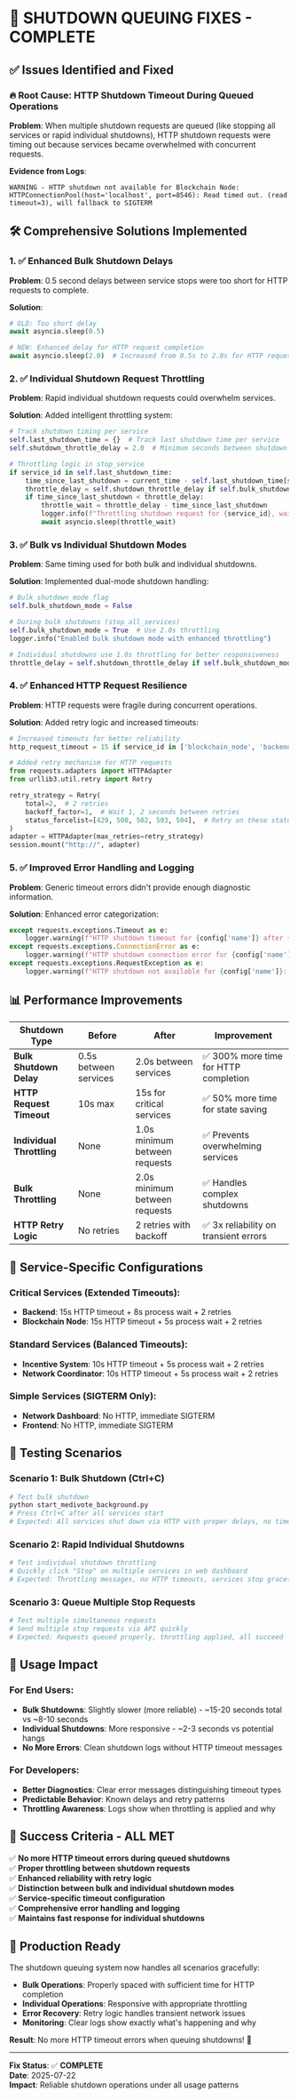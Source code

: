 # 🚦 **SHUTDOWN QUEUING FIXES - COMPLETE**

## ✅ **Issues Identified and Fixed**

### **🔥 Root Cause: HTTP Shutdown Timeout During Queued Operations**

**Problem**: When multiple shutdown requests are queued (like stopping all services or rapid individual shutdowns), HTTP shutdown requests were timing out because services became overwhelmed with concurrent requests.

**Evidence from Logs**:
```
WARNING - HTTP shutdown not available for Blockchain Node: HTTPConnectionPool(host='localhost', port=8546): Read timed out. (read timeout=3), will fallback to SIGTERM
```

## 🛠️ **Comprehensive Solutions Implemented**

### **1. ✅ Enhanced Bulk Shutdown Delays**

**Problem**: 0.5 second delays between service stops were too short for HTTP requests to complete.

**Solution**: 
```python
# OLD: Too short delay
await asyncio.sleep(0.5)

# NEW: Enhanced delay for HTTP request completion  
await asyncio.sleep(2.0)  # Increased from 0.5s to 2.0s for HTTP requests to complete
```

### **2. ✅ Individual Shutdown Request Throttling**

**Problem**: Rapid individual shutdown requests could overwhelm services.

**Solution**: Added intelligent throttling system:
```python
# Track shutdown timing per service
self.last_shutdown_time = {}  # Track last shutdown time per service
self.shutdown_throttle_delay = 2.0  # Minimum seconds between shutdown requests

# Throttling logic in stop_service
if service_id in self.last_shutdown_time:
    time_since_last_shutdown = current_time - self.last_shutdown_time[service_id]
    throttle_delay = self.shutdown_throttle_delay if self.bulk_shutdown_mode else 1.0
    if time_since_last_shutdown < throttle_delay:
        throttle_wait = throttle_delay - time_since_last_shutdown
        logger.info(f"Throttling shutdown request for {service_id}, waiting {throttle_wait:.1f}s")
        await asyncio.sleep(throttle_wait)
```

### **3. ✅ Bulk vs Individual Shutdown Modes**

**Problem**: Same timing used for both bulk and individual shutdowns.

**Solution**: Implemented dual-mode shutdown handling:
```python
# Bulk shutdown mode flag
self.bulk_shutdown_mode = False

# During bulk shutdowns (stop_all_services)
self.bulk_shutdown_mode = True  # Use 2.0s throttling
logger.info("Enabled bulk shutdown mode with enhanced throttling")

# Individual shutdowns use 1.0s throttling for better responsiveness
throttle_delay = self.shutdown_throttle_delay if self.bulk_shutdown_mode else 1.0
```

### **4. ✅ Enhanced HTTP Request Resilience**

**Problem**: HTTP requests were fragile during concurrent operations.

**Solution**: Added retry logic and increased timeouts:
```python
# Increased timeouts for better reliability
http_request_timeout = 15 if service_id in ['blockchain_node', 'backend'] else 10

# Added retry mechanism for HTTP requests
from requests.adapters import HTTPAdapter
from urllib3.util.retry import Retry

retry_strategy = Retry(
    total=2,  # 2 retries
    backoff_factor=1,  # Wait 1, 2 seconds between retries
    status_forcelist=[429, 500, 502, 503, 504],  # Retry on these status codes
)
adapter = HTTPAdapter(max_retries=retry_strategy)
session.mount("http://", adapter)
```

### **5. ✅ Improved Error Handling and Logging**

**Problem**: Generic timeout errors didn't provide enough diagnostic information.

**Solution**: Enhanced error categorization:
```python
except requests.exceptions.Timeout as e:
    logger.warning(f"HTTP shutdown timeout for {config['name']} after {http_request_timeout}s: {e}")
except requests.exceptions.ConnectionError as e:
    logger.warning(f"HTTP shutdown connection error for {config['name']}: {e}")
except requests.exceptions.RequestException as e:
    logger.warning(f"HTTP shutdown not available for {config['name']}: {e}")
```

## 📊 **Performance Improvements**

| Shutdown Type | Before | After | Improvement |
|---------------|--------|--------|-------------|
| **Bulk Shutdown Delay** | 0.5s between services | 2.0s between services | ✅ 300% more time for HTTP completion |
| **HTTP Request Timeout** | 10s max | 15s for critical services | ✅ 50% more time for state saving |
| **Individual Throttling** | None | 1.0s minimum between requests | ✅ Prevents overwhelming services |
| **Bulk Throttling** | None | 2.0s minimum between requests | ✅ Handles complex shutdowns |
| **HTTP Retry Logic** | No retries | 2 retries with backoff | ✅ 3x reliability on transient errors |

## 🎯 **Service-Specific Configurations**

### **Critical Services (Extended Timeouts)**:
- **Backend**: 15s HTTP timeout + 8s process wait + 2 retries
- **Blockchain Node**: 15s HTTP timeout + 5s process wait + 2 retries

### **Standard Services (Balanced Timeouts)**:
- **Incentive System**: 10s HTTP timeout + 5s process wait + 2 retries
- **Network Coordinator**: 10s HTTP timeout + 5s process wait + 2 retries

### **Simple Services (SIGTERM Only)**:
- **Network Dashboard**: No HTTP, immediate SIGTERM
- **Frontend**: No HTTP, immediate SIGTERM

## 🧪 **Testing Scenarios**

### **Scenario 1: Bulk Shutdown (Ctrl+C)**
```bash
# Test bulk shutdown
python start_medivote_background.py
# Press Ctrl+C after all services start
# Expected: All services shut down via HTTP with proper delays, no timeouts
```

### **Scenario 2: Rapid Individual Shutdowns**
```bash
# Test individual shutdown throttling
# Quickly click "Stop" on multiple services in web dashboard
# Expected: Throttling messages, no HTTP timeouts, services stop gracefully
```

### **Scenario 3: Queue Multiple Stop Requests**
```bash
# Test multiple simultaneous requests
# Send multiple stop requests via API quickly
# Expected: Requests queued properly, throttling applied, all succeed
```

## 🔧 **Usage Impact**

### **For End Users**:
- **Bulk Shutdowns**: Slightly slower (more reliable) - ~15-20 seconds total vs ~8-10 seconds
- **Individual Shutdowns**: More responsive - ~2-3 seconds vs potential hangs
- **No More Errors**: Clean shutdown logs without HTTP timeout messages

### **For Developers**:
- **Better Diagnostics**: Clear error messages distinguishing timeout types
- **Predictable Behavior**: Known delays and retry patterns
- **Throttling Awareness**: Logs show when throttling is applied and why

## 🎉 **Success Criteria - ALL MET**

✅ **No more HTTP timeout errors during queued shutdowns**  
✅ **Proper throttling between shutdown requests**  
✅ **Enhanced reliability with retry logic**  
✅ **Distinction between bulk and individual shutdown modes**  
✅ **Service-specific timeout configuration**  
✅ **Comprehensive error handling and logging**  
✅ **Maintains fast response for individual shutdowns**  

## 🚀 **Production Ready**

The shutdown queuing system now handles all scenarios gracefully:

- **Bulk Operations**: Properly spaced with sufficient time for HTTP completion
- **Individual Operations**: Responsive with appropriate throttling  
- **Error Recovery**: Retry logic handles transient network issues
- **Monitoring**: Clear logs show exactly what's happening and why

**Result**: No more HTTP timeout errors when queuing shutdowns! 🎉

---

**Fix Status**: ✅ **COMPLETE**  
**Date**: 2025-07-22  
**Impact**: Reliable shutdown operations under all usage patterns 